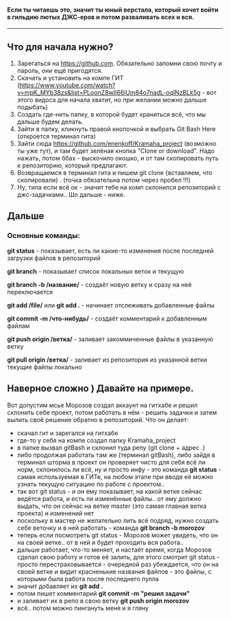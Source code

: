 #### Если ты читаешь это, значит ты юный верстала, который хочет войти в гильдию лютых ДЖС-еров и потом разваливать всех и вся.
________________________________________

## Что для начала нужно?

1. Зарегаться на https://github.com. Обязательно запомни свою почту и пароль, они ещё пригодятся.
2. Скачать и установить на компе ГИТ (https://www.youtube.com/watch?v=mpK_MYb38zs&list=PLoonZ8wII66iUm84o7nadL-oqINzBLk5g - вот этого видоса для начала хватит, но при желании можно дальше подыбать)
3. Создать где-нить папку, в которой будет храниться всё, что мы дальше будем делать.
4. Зайти в папку, кликнуть правой кнопочкой и выбрать Git Bash Here (откроется терминал гита)
5. Зайти сюда https://github.com/enenkoff/Kramaha_project (возможно ты уже тут), и там будет зелёная кнопка "Clone or download". Надо нажать, потом ббах - выскочило окошко, и от там скопировать путь к репозиторию, который предлагают.
6. Возвращаемся в терминал гита и пишем git clone {вставляем, что скопировали} . (точка обязательна потом через пробел !!!)
7. Ну, типа если всё ок - значит тебе на комп склонился репозиторий с джс-задачками.. Шо дальше - ниже.

## Дальше

### Основные команды:

**git status** - показывает, есть ли какие-то изменения после последней загрузки файлов в репозиторий

**git branch** - показывает список локальных веток и текущую

**git branch -b /название/** - создаёт новую ветку и сразу на неё переключается

**git add /file/** или **git add .** - начинает отслеживать добавленные файлы

**git commit -m /что-нибудь/** - создаёт комментарий к добавленным файлам

**git push origin /ветка/** - заливает закоммиченные файлы в указанную ветку

**git pull origin /ветка/** - заливает из репозитория из указанной ветки текущие файлы локально

## Наверное сложно ) Давайте на примере.

Вот допустим мсье Морозов создал аккаунт на гитхабе и решил склонить себе проект, потом работать в нём - решить задачки и затем вылить своё решение обратно в репозиторий. Что он делает:
- скачал гит и зарегался на гитхабе
- где-то у себя на компе создал папку Kramaha_project
- в папке вызвал gitBash и склонил туда репу (git clone + адрес .)
- либо продолжая работать там же (терминал gitBash), либо зайдя в терминал шторма в проект он проверяет чисто для себя всё ли норм, склонилось ли всё, ну и просто инфу - это команда **git status** - самая используемая в ГИТе, на любом этапе при вводе её можно узнать текущую ситуацию по работе с проектом..
- так вот git status - и он ему показывает, на какой ветке сейчас ведётся работа, и есть ли изменённые файлы.. от ему должно выдать, что он сейчас на ветке master (это самая главная ветка проекта) и изменений нет
- поскольку в мастер не желательно лить всё подряд, нужно создать себе веточку и в ней работать - команда **git branch -b morozov**
- теперь если посмотреть git status - Морозов может увидеть, что он на своей ветке.. от в ней и будет проходить вся работа..
- дальше работает, что-то меняет, и настаёт время, когда Морозов сделал свою работу и готов её залить, для этого смотрит git status - просто перестраховывается - очередной раз убеждается, что он на своей ветке и видит красненькие названия файлов - это файлы, с которыми была работа после последнего пулла
- значит добавляет их **git add .**
- потом пишет комментарий **git commit -m "решил задачи"**
- и заливает их в репо в свою ветку **git push origin morozov**
- всё.. потом можно пингануть меня и я гляну
